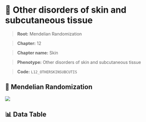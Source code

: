 # 🧪 Other disorders of skin and subcutaneous tissue

> **Root:** Mendelian Randomization

> **Chapter:** 12  

> **Chapter name:** Skin

> **Phenotype:** Other disorders of skin and subcutaneous tissue  

> **Code:** `L12_OTHERSKINSUBCUTIS`

## 🧬 Mendelian Randomization  

<img src="/MR/Figures/Forward/L12_OTHERSKINSUBCUTIS.png"/>

## 📊 Data Table

<CsvTableMRF src="/MR_Data/Forward/L12_OTHERSKINSUBCUTIS.csv"/>
